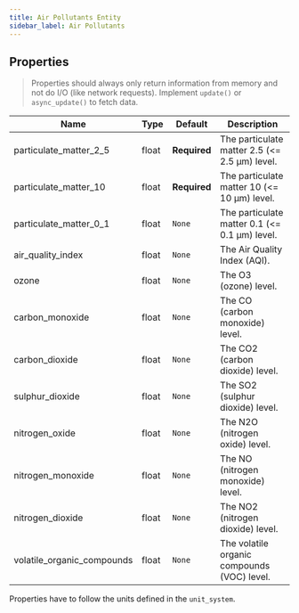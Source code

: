```yaml
---
title: Air Pollutants Entity
sidebar_label: Air Pollutants
---
```


## Properties

> Properties should always only return information from memory and not do I/O (like network requests). Implement `update()` or `async_update()` to fetch data.

| Name | Type | Default | Description
| ---- | ---- | ------- | -----------
| particulate_matter_2_5 | float | **Required** | The particulate matter 2.5 (<= 2.5 μm) level.
| particulate_matter_10 | float | **Required** | The particulate matter 10 (<= 10 μm) level.
| particulate_matter_0_1 | float | `None` | The particulate matter 0.1 (<= 0.1 μm) level.
| air_quality_index | float | `None` | The Air Quality Index (AQI).
| ozone | float | `None` | The O3 (ozone) level.
| carbon_monoxide | float | `None` | The CO (carbon monoxide) level.
| carbon_dioxide | float | `None` | The CO2 (carbon dioxide) level.
| sulphur_dioxide | float | `None` | The SO2 (sulphur dioxide) level.
| nitrogen_oxide | float | `None` | The N2O (nitrogen oxide) level.
| nitrogen_monoxide | float | `None` | The NO (nitrogen monoxide) level.
| nitrogen_dioxide | float | `None` | The NO2 (nitrogen dioxide) level.
| volatile_organic_compounds | float | `None` | The volatile organic compounds (VOC) level.

Properties have to follow the units defined in the `unit_system`.

